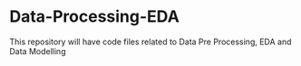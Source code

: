# Data-Processing-EDA
This repository will have code files related to Data Pre Processing, EDA and Data Modelling
